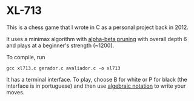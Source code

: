 # XL-713

This is a chess game that I wrote in C as a personal project back in 2012.

It uses a minimax algorithm with [alpha-beta pruning](https://en.wikipedia.org/wiki/Alpha%E2%80%93beta_pruning) with overall depth 6 and plays at a beginner's strength (~1200).

To compile, run 

```
gcc xl713.c gerador.c avaliador.c -o xl713
```

It has a terminal interface. To play, choose B for white or P for black (the interface is in portuguese) and then use [algebraic notation](https://en.wikipedia.org/wiki/Algebraic_notation_(chess)) to write your moves.
